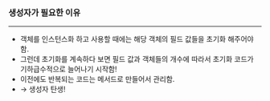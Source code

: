 ### 생성자가 필요한 이유

---

- 객체를 인스턴스화 하고 사용할 때에는 해당 객체의 필드 값들을 초기화 해주어야 함.
- 그런데 초기화를 계속하다 보면 필드 값과 객체들의 개수에 따라서 초기화 코드가 기하급수적으로 늘어나기 시작함!
- 이전에도 반복되는 코드는 메서드로 만들어서 관리함.
- → 생성자 탄생!

